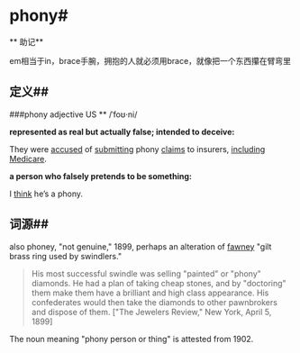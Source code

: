 # phony#

** 助记**

em相当于in，brace手腕，拥抱的人就必须用brace，就像把一个东西攥在臂弯里

## 定义##

###phony adjective US ** /ˈfoʊ·ni/

**represented as real but actually false; intended to deceive:**

They were [accused](https://dictionary.cambridge.org/dictionary/english/accused) of [submitting](https://dictionary.cambridge.org/dictionary/english/submit) phony [claims](https://dictionary.cambridge.org/dictionary/english/claim) to insurers, [including](https://dictionary.cambridge.org/dictionary/english/include) [Medicare](https://dictionary.cambridge.org/dictionary/english/medicare).

**a person who falsely pretends to be something:**

I [think](https://dictionary.cambridge.org/dictionary/english/think) he’s a phony.

## 词源##

 also phoney, "not genuine," 1899, perhaps an alteration of [fawney](https://www.etymonline.com/word/fawney?ref=etymonline_crossreference) "gilt brass ring used by   swindlers."

> His most successful swindle was selling "painted" or "phony" diamonds. He had a plan of taking cheap stones, and by "doctoring" them make them have a brilliant and high class appearance. His confederates would then take the diamonds to other pawnbrokers and dispose of them. ["The Jewelers Review," New York, April 5, 1899]

The noun meaning "phony person or thing" is attested from 1902.

